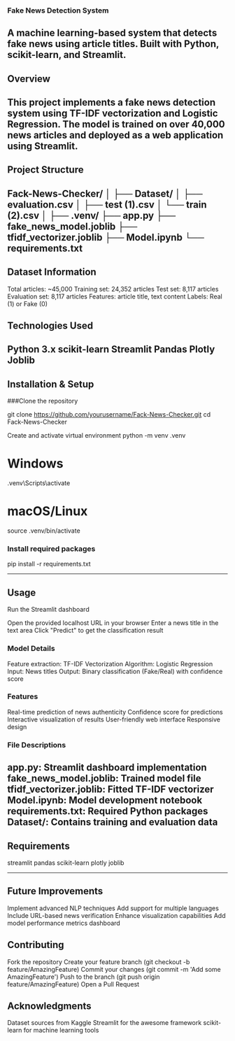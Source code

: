 ### Fake News Detection System
A machine learning-based system that detects fake news using article titles. Built with Python, scikit-learn, and Streamlit.
---
## Overview
This project implements a fake news detection system using TF-IDF vectorization and Logistic Regression. The model is trained on over 40,000 news articles and deployed as a web application using Streamlit.
---
## Project Structure

Fack-News-Checker/
│
├── Dataset/
│   ├── evaluation.csv
│   ├── test (1).csv
│   └── train (2).csv
│
├── .venv/
├── app.py
├── fake_news_model.joblib
├── tfidf_vectorizer.joblib
├── Model.ipynb
└── requirements.txt
---
## Dataset Information

Total articles: ~45,000
Training set: 24,352 articles
Test set: 8,117 articles
Evaluation set: 8,117 articles
Features: article title, text content
Labels: Real (1) or Fake (0)

## Technologies Used

Python 3.x
scikit-learn
Streamlit
Pandas
Plotly
Joblib
---
## Installation & Setup

###Clone the repository

git clone https://github.com/yourusername/Fack-News-Checker.git
cd Fack-News-Checker

Create and activate virtual environment
python -m venv .venv

# Windows
.venv\Scripts\activate

# macOS/Linux
source .venv/bin/activate

### Install required packages

pip install -r requirements.txt

---

## Usage

Run the Streamlit dashboard

Open the provided localhost URL in your browser
Enter a news title in the text area
Click "Predict" to get the classification result

### Model Details

Feature extraction: TF-IDF Vectorization
Algorithm: Logistic Regression
Input: News titles
Output: Binary classification (Fake/Real) with confidence score

### Features

Real-time prediction of news authenticity
Confidence score for predictions
Interactive visualization of results
User-friendly web interface
Responsive design

### File Descriptions

app.py: Streamlit dashboard implementation
fake_news_model.joblib: Trained model file
tfidf_vectorizer.joblib: Fitted TF-IDF vectorizer
Model.ipynb: Model development notebook
requirements.txt: Required Python packages
Dataset/: Contains training and evaluation data
---

## Requirements
streamlit
pandas
scikit-learn
plotly
joblib

---
## Future Improvements

Implement advanced NLP techniques
Add support for multiple languages
Include URL-based news verification
Enhance visualization capabilities
Add model performance metrics dashboard

## Contributing

Fork the repository
Create your feature branch (git checkout -b feature/AmazingFeature)
Commit your changes (git commit -m 'Add some AmazingFeature')
Push to the branch (git push origin feature/AmazingFeature)
Open a Pull Request

## Acknowledgments

Dataset sources from Kaggle
Streamlit for the awesome framework
scikit-learn for machine learning tools

